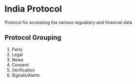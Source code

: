 # India Protocol

Protocol for accessing the various regulatory and financial data


## Protocol Grouping

 1. Party 
 2. Legal 
 3. News 
 4. Consent 
 5. Verification 
 6. Signals/Alerts
